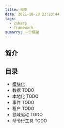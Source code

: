 ```yaml
---
title: 框架
date: 2021-10-20 23:23:44
tags:
  - csharp
  - framework
sumarry: 一个框架
---
```


## 简介

## 目录


- [模块化](/modularity)
- 数据 TODO
- 本地化 TODO
- 事件 TODO
- 租户 TODO
- 领域驱动 TODO
- 命令行工具 TODO
